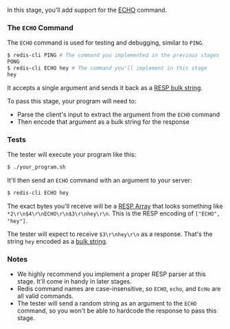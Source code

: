 In this stage, you'll add support for the [ECHO](https://redis.io/commands/echo) command.

### The `ECHO` Command

The `ECHO` command is used for testing and debugging, similar to `PING`. 

```bash
$ redis-cli PING # The command you implemented in the previous stages
PONG
$ redis-cli ECHO hey # The command you'll implement in this stage
hey
```

It accepts a single argument and sends it back as a [RESP bulk string](https://redis.io/docs/latest/develop/reference/protocol-spec/#bulk-strings).

To pass this stage, your program will need to:
- Parse the client's input to extract the argument from the `ECHO` command
- Then encode that argument as a bulk string for the response

### Tests

The tester will execute your program like this:

```bash
$ ./your_program.sh
```

It'll then send an `ECHO` command with an argument to your server:

```bash
$ redis-cli ECHO hey
```

The exact bytes you'll receive will be a [RESP Array](https://redis.io/docs/latest/develop/reference/protocol-spec/#arrays) that looks something like `*2\r\n$4\r\nECHO\r\n$3\r\nhey\r\n`. This is the RESP encoding of `["ECHO", "hey"]`.

The tester will expect to receive `$3\r\nhey\r\n` as a response. That's the string `hey` encoded as a [bulk string](https://redis.io/docs/latest/develop/reference/protocol-spec/#bulk-strings).

### Notes

- We highly recommend you implement a proper RESP parser at this stage. It'll come in handy in later stages.
- Redis command names are case-insensitive, so `ECHO`, `echo`, and `EcHo` are all valid commands.
- The tester will send a random string as an argument to the `ECHO` command, so you won't be able to hardcode the response to pass this stage.
